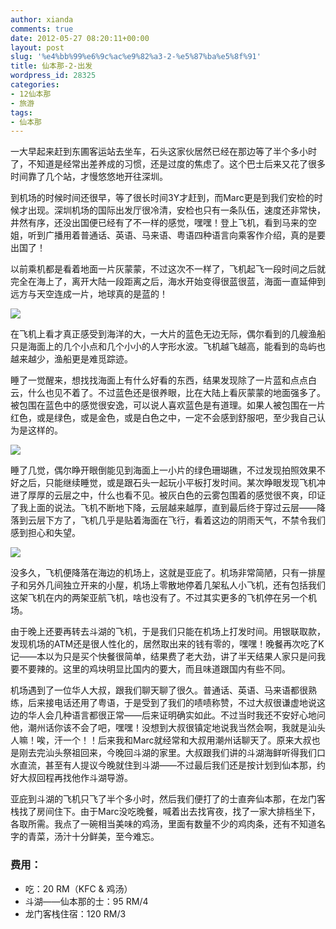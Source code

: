 ```yaml
---
author: xianda
comments: true
date: 2012-05-27 08:20:11+00:00
layout: post
slug: '%e4%bb%99%e6%9c%ac%e9%82%a3-2-%e5%87%ba%e5%8f%91'
title: 仙本那-2-出发
wordpress_id: 28325
categories:
- 12仙本那
- 旅游
tags:
- 仙本那
---
```


一大早起来赶到东圃客运站去坐车，石头这家伙居然已经在那边等了半个多小时了，不知道是经常出差养成的习惯，还是过度的焦虑了。这个巴士后来又花了很多时间靠了几个站，才慢悠悠地开往深圳。

到机场的时候时间还很早，等了很长时间3Y才赶到，而Marc更是到我们安检的时候才出现。深圳机场的国际出发厅很冷清，安检也只有一条队伍，速度还非常快，井然有序，还没出国便已经有了不一样的感觉，嘿嘿！登上飞机，看到马来的空姐，听到广播用着普通话、英语、马来语、粤语四种语言向乘客作介绍，真的是要出国了！

以前乘机都是看着地面一片灰蒙蒙，不过这次不一样了，飞机起飞一段时间之后就完全在海上了，离开大陆一段距离之后，海水开始变得很蓝很蓝，海面一直延伸到远方与天空连成一片，地球真的是蓝的！

![](http://pic.yupoo.com/wxda/BVEXHlCn/medish.jpg)

在飞机上看才真正感受到海洋的大，一大片的蓝色无边无际，偶尔看到的几艘渔船只是海面上的几个小点和几个小小的人字形水波。飞机越飞越高，能看到的岛屿也越来越少，渔船更是难觅踪迹。

<!-- more -->

睡了一觉醒来，想找找海面上有什么好看的东西，结果发现除了一片蓝和点点白云，什么也见不着了。不过蓝色还是很养眼，比在大陆上看灰蒙蒙的地面强多了。被包围在蓝色中的感觉很安逸，可以说人喜欢蓝色是有道理。如果人被包围在一片红色，或是绿色，或是金色，或是白色之中，一定不会感到舒服吧，至少我自己认为是这样的。

![](http://pic.yupoo.com/wxda/BVEXJ1lx/medish.jpg)

睡了几觉，偶尔睁开眼倒能见到海面上一小片的绿色珊瑚礁，不过发现拍照效果不好之后，只能继续睡觉，或是跟石头一起玩小平板打发时间。某次睁眼发现飞机冲进了厚厚的云层之中，什么也看不见。被灰白色的云雾包围着的感觉很不爽，印证了我上面的说法。飞机不断地下降，云层越来越厚，直到最后终于穿过云层——降落到云层下方了，飞机几乎是贴着海面在飞行，看着这边的阴雨天气，不禁令我们感到担心和失望。

![](http://pic.yupoo.com/wxda/BVEXLAMu/medish.jpg)

没多久，飞机便降落在海边的机场上，这就是亚庇了。机场非常简陋，只有一排屋子和另外几间独立开来的小屋，机场上零散地停着几架私人小飞机，还有包括我们这架飞机在内的两架亚航飞机，啥也没有了。不过其实更多的飞机停在另一个机场。

由于晚上还要再转去斗湖的飞机，于是我们只能在机场上打发时间。用银联取款，发现机场的ATM还是很人性化的，居然取出来的钱有零的，嘿嘿！晚餐再次吃了K记——本以为只是买个快餐很简单，结果费了老大劲，讲了半天结果人家只是问我要不要辣的。这里的鸡块明显比国内的要大，而且味道跟国内有些不同。

机场遇到了一位华人大叔，跟我们聊天聊了很久。普通话、英语、马来语都很熟练，后来接电话还用了粤语，于是受到了我们的啧啧称赞，不过大叔很谦虚地说这边的华人会几种语言都很正常——后来证明确实如此。不过当时我还不安好心地问他，潮州话你该不会了吧，嘿嘿！没想到大叔很镇定地说我当然会啊，我就是汕头人嘛！唉，汗一个！！后来我和Marc就经常和大叔用潮州话聊天了。原来大叔也是刚去完汕头祭祖回来，今晚回斗湖的家里。大叔跟我们讲的斗湖海鲜听得我们口水直流，甚至有人提议今晚就住到斗湖——不过最后我们还是按计划到仙本那，约好大叔回程再找他作斗湖导游。

亚庇到斗湖的飞机只飞了半个多小时，然后我们便打了的士直奔仙本那，在龙门客栈找了房间住下。由于Marc没吃晚餐，喊着出去找宵夜，找了一家大排档坐下，各取所需。我点了一碗相当美味的鸡汤，里面有数量不少的鸡肉条，还有不知道名字的青菜，汤汁十分鲜美，至今难忘。

### 费用：

  * 吃：20 RM（KFC & 鸡汤）  
  * 斗湖——仙本那的士：95 RM/4  
  * 龙门客栈住宿：120 RM/3 
